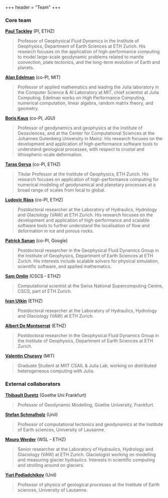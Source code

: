 +++
header = "Team"
+++

### Core team

[**Paul Tackley**](https://erdw.ethz.ch/personen/profil.paul-tackley.html) (PI, ETHZ)

> Professor of Geophysical Fluid Dynamics in the Institute of Geophysics, Department of Earth Sciences at ETH Zurich. His research focuses on the application of high-performance computing to model large-scale geodynamic problems related to mantle convection, plate tectonics, and the long-term evolution of Earth and planets.

[**Alan Edelman**](https://math.mit.edu/~edelman/) (co-PI, MIT)

> Professor of applied mathematics and leading the Julia laboratory in the Computer Science & AI Laboratory at MIT, chief scientist at Julia Computing. Edelman works on High Performance Computing, numerical computation, linear algebra, random matrix theory, and geometry.

[**Boris Kaus**](https://github.com/boriskaus) (co-PI, JGU)

> Professor of geodynamics and geophysics at the Institute of Geosciences, and at the Center for Computational Sciences at the Johannes Gutenberg University in Mainz. His research focuses on the development and application of high-performance software tools to understand geological processes, with respect to crustal and lithospheric-scale deformation.

[**Taras Gerya**](https://geophysics.ethz.ch/people/person-detail.MTE3Nzky.TGlzdC84MjEsMTE4NDAwMzQxMg==.html) (co-PI, ETHZ)

> Titular Professor at the Institute of Geophysics, ETH Zurich. His research focuses on application of high-performance computing for numerical modeling of geodynamical and planetary processes at a broad range of scales from local to global.

[**Ludovic Räss**](https://github.com/luraess) (co-PI, ETHZ)

> Postdoctoral researcher at the Laboratory of Hydraulics, Hydrology and Glaciology (VAW) at ETH Zurich. His research focuses on the development and application of high-performance and scalable software tools to further understand the localisation of flow and deformation in ice and porous rocks.

[**Patrick Sanan**](https://github.com/psanan) (co-PI, Google)

> Postdoctoral researcher in the Geophysical Fluid Dynamics Group in the Institute of Geophysics, Department of Earth Sciences at ETH Zurich. His interests include scalable solvers for physical simulation, scientific software, and applied mathematics.

[**Sam Omlin**](https://github.com/omlins) (CSCS - ETHZ)

> Computational scientist at the Swiss National Supercomputing Centre, CSCS, part of ETH Zurich.

[**Ivan Utkin**](https://github.com/utkinis) (ETHZ)

> Postdoctoral researcher at the Laboratory of Hydraulics, Hydrology and Glaciology (VAW) at ETH Zurich.

[**Albert De Montserrat**](https://github.com/albert-de-montserrat) (ETHZ)

> Postdoctoral researcher in the Geophysical Fluid Dynamics Group in the Institute of Geophysics, Department of Earth Sciences at ETH Zurich.

[**Valentin Churavy**]() (MIT)

> Graduate Student at MIIT CSAIL & Julia Lab, working on distributed heterogeneous computing with Julia.

### External collaborators

[**Thibault Duretz**](https://sites.google.com/site/thibaultduretz/) (Goethe Uni Frankfurt)

> Professor of Geodynamic Modelling, Goethe University, Frankfurt.

[**Stefan Schmalholz**](https://wp.unil.ch/tectonics/) (Unil)

> Professor of computational tectonics and geodynamics at the Institute of Earth sciences, University of Lausanne.

[**Mauro Werder**](https://maurow.bitbucket.io) (WSL - ETHZ)

> Senior researcher at the Laboratory of Hydraulics, Hydrology and Glaciology (VAW) at ETH Zurich. Glaciologist working on modelling and measuring glacier hydraulics. Interests in scientific computing and strolling around on glaciers.

[**Yuri Podladchikov**](https://wp.unil.ch/geocomputing/) (Unil)

> Professor of physics of geological processes at the Institute of Earth sciences, University of Lausanne.
